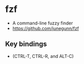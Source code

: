 # fzf
- A command-line fuzzy finder
- https://github.com/junegunn/fzf

## Key bindings
- (CTRL-T, CTRL-R, and ALT-C) 
